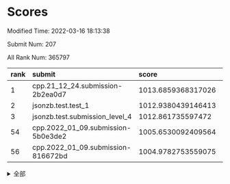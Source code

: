 # Scores

Modified Time: 2022-03-16 18:13:38

Submit Num: 207

All Rank Num: 365797

| rank |               submit               |       score        |       sigma        | pk_num |
| :--- | :--------------------------------- | :----------------- | :----------------- | :----- |
| 1    | cpp.21_12_24.submission-2b2ea0d7   | 1013.6859368317026 | 0.7980871017898319 | 7063   |
| 2    | jsonzb.test.test_1                 | 1012.9380439146413 | 0.82175995441708   | 7067   |
| 3    | jsonzb.test.submission_level_4     | 1012.861735597472  | 0.7843396716841925 | 7070   |
| 54   | cpp.2022_01_09.submission-5b0e3de2 | 1005.6530092409564 | 0.7469788045244296 | 7066   |
| 56   | cpp.2022_01_09.submission-816672bd | 1004.9782753559075 | 0.7273506987222997 | 7070   |


<details>
<summary>全部</summary>

| rank |                 submit                 |       score        |       sigma        | pk_num |
| :--- | :------------------------------------- | :----------------- | :----------------- | :----- |
| 1    | cpp.21_12_24.submission-2b2ea0d7       | 1013.6859368317026 | 0.7980871017898319 | 7063   |
| 2    | jsonzb.test.test_1                     | 1012.9380439146413 | 0.82175995441708   | 7067   |
| 3    | jsonzb.test.submission_level_4         | 1012.861735597472  | 0.7843396716841925 | 7070   |
| 4    | gobigger.level_3.submission_level_3_20 | 1011.9911198125197 | 0.7750359944940081 | 7072   |
| 5    | gobigger.level_3.submission_level_3_12 | 1011.8904236095734 | 0.7753815822878996 | 7063   |
| 6    | gobigger.level_3.submission_level_3_24 | 1011.3824822478338 | 0.7596018872660865 | 7066   |
| 7    | gobigger.level_3.submission_level_3_9  | 1011.379873335937  | 0.7914430983469326 | 7072   |
| 8    | gobigger.level_3.submission_level_3_47 | 1011.3157717883068 | 0.8007518394154871 | 7070   |
| 9    | gobigger.level_3.submission_level_3_26 | 1011.1836737355509 | 0.7732756642428    | 7073   |
| 10   | gobigger.level_3.submission_level_3_42 | 1011.1741669851273 | 0.7565167399178815 | 7071   |
| 11   | gobigger.level_3.submission_level_3_6  | 1011.1201033773364 | 0.7936766934212421 | 7066   |
| 12   | gobigger.level_3.submission_level_3_39 | 1011.0284588500084 | 0.7571267763060232 | 7071   |
| 13   | gobigger.level_3.submission_level_3_19 | 1010.8968090270436 | 0.7752058358050582 | 7069   |
| 14   | gobigger.level_3.submission_level_3_10 | 1010.8525457818198 | 0.7949608259071435 | 7070   |
| 15   | gobigger.level_3.submission_level_3_3  | 1010.7070218085181 | 0.7721031068419022 | 7062   |
| 16   | gobigger.level_3.submission_level_3_27 | 1010.6290505521948 | 0.7534360031153867 | 7067   |
| 17   | gobigger.level_3.submission_level_3_4  | 1010.5308867985563 | 0.7600554344578092 | 7072   |
| 18   | gobigger.level_3.submission_level_3_25 | 1010.5100941739103 | 0.7666547330252772 | 7065   |
| 19   | gobigger.level_3.submission_level_3_7  | 1010.453547676906  | 0.7725326290326027 | 7073   |
| 20   | gobigger.level_3.submission_level_3_44 | 1010.435820530604  | 0.753588430672333  | 7074   |
| 21   | gobigger.level_3.submission_level_3_23 | 1010.3811286517146 | 0.73813311812031   | 7068   |
| 22   | gobigger.level_3.submission_level_3_45 | 1010.2237012043751 | 0.747461675168712  | 7067   |
| 23   | gobigger.level_3.submission_level_3_33 | 1010.1467671524504 | 0.7614387926371189 | 7072   |
| 24   | gobigger.level_3.submission_level_3_17 | 1010.0971325859553 | 0.7572245244468253 | 7068   |
| 25   | gobigger.level_3.submission_level_3_37 | 1010.0801200700805 | 0.7493011047126169 | 7066   |
| 26   | gobigger.level_3.submission_level_3_35 | 1010.0636639919697 | 0.7822936951344366 | 7069   |
| 27   | gobigger.level_3.submission_level_3_31 | 1010.0434061435432 | 0.7589219844062375 | 7073   |
| 28   | gobigger.level_3.submission_level_3_11 | 1010.0356933442494 | 0.7604359999750856 | 7069   |
| 29   | gobigger.level_3.submission_level_3_38 | 1010.0102878768088 | 0.7679888722781637 | 7071   |
| 30   | gobigger.level_3.submission_level_3_29 | 1009.999311741588  | 0.7702123757403152 | 7064   |
| 31   | gobigger.level_3.submission_level_3_5  | 1009.9978695391707 | 0.7618069239932497 | 7064   |
| 32   | gobigger.level_3.submission_level_3_14 | 1009.9389611107292 | 0.7559134451584356 | 7070   |
| 33   | gobigger.level_3.submission_level_3_15 | 1009.8924003271935 | 0.7678178017306255 | 7069   |
| 34   | gobigger.level_3.submission_level_3_28 | 1009.8571498884527 | 0.7438675369835549 | 7076   |
| 35   | gobigger.level_3.submission_level_3_16 | 1009.7844824479115 | 0.7674067036498815 | 7069   |
| 36   | gobigger.level_3.submission_level_3_2  | 1009.7374137909179 | 0.7480793578514552 | 7070   |
| 37   | gobigger.level_3.submission_level_3_21 | 1009.7305010789078 | 0.7477854767215389 | 7068   |
| 38   | gobigger.level_3.submission_level_3_34 | 1009.7301021470124 | 0.7433446827633003 | 7068   |
| 39   | gobigger.level_3.submission_level_3_8  | 1009.7010956530555 | 0.7449333998990184 | 7072   |
| 40   | gobigger.level_3.submission_level_3_13 | 1009.6375573066141 | 0.7603859815162186 | 7070   |
| 41   | gobigger.level_3.submission_level_3_30 | 1009.583116614704  | 0.7721131545284121 | 7073   |
| 42   | gobigger.level_3.submission_level_3_48 | 1009.5684301133928 | 0.7745157910294201 | 7070   |
| 43   | gobigger.level_3.submission_level_3_36 | 1009.4886278847035 | 0.7668604614435326 | 7073   |
| 44   | gobigger.level_3.submission_level_3_46 | 1009.4864593577134 | 0.7346103255272907 | 7073   |
| 45   | gobigger.level_3.submission_level_3_22 | 1009.4029415585061 | 0.7468440423299473 | 7061   |
| 46   | gobigger.level_3.submission_level_3_18 | 1009.3879081849617 | 0.7511308448965969 | 7067   |
| 47   | gobigger.level_3.submission_level_3_1  | 1009.3258470337469 | 0.7513235948248222 | 7070   |
| 48   | gobigger.level_3.submission_level_3_41 | 1009.1714216341886 | 0.7496452132939465 | 7070   |
| 49   | gobigger.level_3.submission_level_3_32 | 1008.5800860378769 | 0.7471407783803312 | 7069   |
| 50   | gobigger.level_3.submission_level_3_49 | 1008.4219530203003 | 0.7336878064098253 | 7065   |
| 51   | gobigger.level_3.submission_level_3_0  | 1008.3399410227219 | 0.7438266350297513 | 7066   |
| 52   | gobigger.level_3.submission_level_3_40 | 1008.0524171224531 | 0.738308999228302  | 7068   |
| 53   | gobigger.level_3.submission_level_3_43 | 1007.7841120401431 | 0.7415995229011557 | 7069   |
| 54   | cpp.2022_01_09.submission-5b0e3de2     | 1005.6530092409564 | 0.7469788045244296 | 7066   |
| 55   | gobigger.level_1.submission_level_1_42 | 1005.1301998579112 | 0.7171055886358185 | 7070   |
| 56   | cpp.2022_01_09.submission-816672bd     | 1004.9782753559075 | 0.7273506987222997 | 7070   |
| 57   | gobigger.level_1.submission_level_1_24 | 1004.7954800955544 | 0.7243525439795269 | 7072   |
| 58   | gobigger.level_1.submission_level_1_28 | 1004.5476744844502 | 0.7253455061355282 | 7071   |
| 59   | gobigger.level_1.submission_level_1_12 | 1004.5027400017773 | 0.7191689014496118 | 7070   |
| 60   | gobigger.level_1.submission_level_1_18 | 1004.4713540766712 | 0.7262403588383721 | 7072   |
| 61   | gobigger.level_1.submission_level_1_23 | 1004.1214030555284 | 0.7241049820100924 | 7066   |
| 62   | gobigger.level_1.submission_level_1_1  | 1004.0862389054373 | 0.7135849935030761 | 7065   |
| 63   | gobigger.level_1.submission_level_1_6  | 1004.0832336928847 | 0.7172291939461968 | 7066   |
| 64   | gobigger.level_1.submission_level_1_29 | 1004.0349669563651 | 0.7227751357250637 | 7064   |
| 65   | gobigger.level_1.submission_level_1_47 | 1003.9978043473861 | 0.7259682185679911 | 7072   |
| 66   | gobigger.level_1.submission_level_1_19 | 1003.984043582176  | 0.7370354447524174 | 7069   |
| 67   | gobigger.level_1.submission_level_1_43 | 1003.9805362552996 | 0.7178981580204893 | 7071   |
| 68   | gobigger.level_1.submission_level_1_37 | 1003.9445122362109 | 0.7121926520152799 | 7068   |
| 69   | gobigger.level_1.submission_level_1_44 | 1003.925303226873  | 0.7247883974033718 | 7074   |
| 70   | gobigger.level_1.submission_level_1_39 | 1003.8347889012165 | 0.7100200548746319 | 7067   |
| 71   | gobigger.level_1.submission_level_1_3  | 1003.8233126443724 | 0.7287970814476092 | 7070   |
| 72   | gobigger.level_1.submission_level_1_46 | 1003.8147868674976 | 0.7276110376855027 | 7069   |
| 73   | gobigger.level_1.submission_level_1_8  | 1003.8028798236633 | 0.7194286855111229 | 7071   |
| 74   | gobigger.level_1.submission_level_1_10 | 1003.7327168824597 | 0.7278511071920187 | 7067   |
| 75   | gobigger.level_1.submission_level_1_49 | 1003.6406603817383 | 0.720398510545829  | 7063   |
| 76   | gobigger.level_1.submission_level_1_11 | 1003.6320687088904 | 0.7245875691417563 | 7068   |
| 77   | gobigger.level_1.submission_level_1_38 | 1003.6064880932101 | 0.7237669814197074 | 7065   |
| 78   | gobigger.level_1.submission_level_1_27 | 1003.5886829409417 | 0.7229914896014141 | 7064   |
| 79   | gobigger.level_1.submission_level_1_21 | 1003.5760059056678 | 0.721184490644244  | 7067   |
| 80   | gobigger.level_1.submission_level_1_14 | 1003.519303771028  | 0.7202990208349426 | 7071   |
| 81   | gobigger.level_1.submission_level_1_34 | 1003.513203988057  | 0.7135131489026574 | 7072   |
| 82   | gobigger.level_1.submission_level_1_41 | 1003.4740275091101 | 0.71270139178872   | 7067   |
| 83   | gobigger.level_1.submission_level_1_48 | 1003.4696972673307 | 0.7181618190886112 | 7073   |
| 84   | gobigger.level_1.submission_level_1_5  | 1003.424422479274  | 0.7165012112380112 | 7066   |
| 85   | gobigger.level_1.submission_level_1_15 | 1003.3550510584558 | 0.7189872133932335 | 7066   |
| 86   | gobigger.level_1.submission_level_1_7  | 1003.322990261682  | 0.7197139824081047 | 7062   |
| 87   | gobigger.level_1.submission_level_1_13 | 1003.3029253362163 | 0.7100830596631591 | 7064   |
| 88   | gobigger.level_1.submission_level_1_31 | 1003.2687149864014 | 0.7276535422003407 | 7062   |
| 89   | gobigger.level_1.submission_level_1_2  | 1003.2504247690645 | 0.7316576222971237 | 7065   |
| 90   | gobigger.level_1.submission_level_1_45 | 1003.2153823252823 | 0.7054642644061563 | 7069   |
| 91   | gobigger.level_1.submission_level_1_22 | 1003.0971038479806 | 0.7143243812535336 | 7067   |
| 92   | gobigger.level_1.submission_level_1_36 | 1003.0970259726009 | 0.7230840882859166 | 7071   |
| 93   | gobigger.level_1.submission_level_1_16 | 1002.9827695144966 | 0.7151231435323108 | 7068   |
| 94   | gobigger.level_1.submission_level_1_40 | 1002.7503652328375 | 0.7122977878095643 | 7063   |
| 95   | gobigger.level_1.submission_level_1_26 | 1002.6007008534361 | 0.7127336436675006 | 7069   |
| 96   | gobigger.level_1.submission_level_1_32 | 1002.5979935576496 | 0.7186136014688717 | 7069   |
| 97   | gobigger.level_1.submission_level_1_35 | 1002.5517360671532 | 0.7139676885510546 | 7069   |
| 98   | gobigger.level_1.submission_level_1_9  | 1002.5255852633571 | 0.7067011349775862 | 7070   |
| 99   | gobigger.level_1.submission_level_1_25 | 1002.3352395166498 | 0.7293572673388568 | 7067   |
| 100  | gobigger.level_1.submission_level_1_17 | 1002.3123750048198 | 0.7144637226794819 | 7074   |
| 101  | gobigger.level_1.submission_level_1_30 | 1002.2590226356069 | 0.71661821891784   | 7071   |
| 102  | gobigger.level_1.submission_level_1_20 | 1001.9632690846652 | 0.7147244410137179 | 7066   |
| 103  | gobigger.level_1.submission_level_1_0  | 1001.897061301266  | 0.7081102352546862 | 7070   |
| 104  | gobigger.level_1.submission_level_1_4  | 1001.7801724980188 | 0.7012402862213598 | 7061   |
| 105  | gobigger.level_1.submission_level_1_33 | 1001.6826133066302 | 0.7228667162317751 | 7067   |
| 106  | gobigger.random.submission_random_48   | 997.2427748755823  | 0.7107486623440998 | 7071   |
| 107  | gobigger.random.submission_random_45   | 997.0278915790232  | 0.7235317368639435 | 7067   |
| 108  | gobigger.random.submission_random_22   | 996.9051573160784  | 0.6946072233883055 | 7074   |
| 109  | gobigger.random.submission_random_34   | 996.8753985980385  | 0.7091369100411922 | 7065   |
| 110  | gobigger.random.submission_random_14   | 996.8406964404633  | 0.6998985547411283 | 7074   |
| 111  | gobigger.random.submission_random_36   | 996.7811499326372  | 0.7121108087375848 | 7068   |
| 112  | gobigger.random.submission_random_17   | 996.765267820924   | 0.7064610054666852 | 7062   |
| 113  | gobigger.random.submission_random_47   | 996.7414929339764  | 0.7048789269258333 | 7069   |
| 114  | gobigger.random.submission_random_28   | 996.7306463692569  | 0.7142205396767763 | 7063   |
| 115  | gobigger.random.submission_random_8    | 996.6870283468197  | 0.7136373350434675 | 7067   |
| 116  | gobigger.random.submission_random_49   | 996.6342693870938  | 0.7132077847245601 | 7069   |
| 117  | gobigger.random.submission_random_10   | 996.6192894275624  | 0.7118403751610567 | 7071   |
| 118  | gobigger.random.submission_random_21   | 996.5669929561393  | 0.7179201918031933 | 7070   |
| 119  | gobigger.random.submission_random_37   | 996.5297506435047  | 0.7038799256367582 | 7065   |
| 120  | gobigger.random.submission_random_30   | 996.4879501437451  | 0.704343876920207  | 7068   |
| 121  | gobigger.random.submission_random_35   | 996.4656063828655  | 0.7052285931255061 | 7064   |
| 122  | gobigger.random.submission_random_19   | 996.4424748692811  | 0.712087926715522  | 7073   |
| 123  | gobigger.random.submission_random_31   | 996.1079230055683  | 0.7120277284422312 | 7072   |
| 124  | gobigger.random.submission_random_25   | 996.0574836471451  | 0.7145755892391633 | 7070   |
| 125  | gobigger.random.submission_random_18   | 996.0228039995872  | 0.7099769680576344 | 7070   |
| 126  | gobigger.random.submission_random_44   | 995.9741267552185  | 0.7127741501052645 | 7073   |
| 127  | gobigger.random.submission_random_43   | 995.9443545879428  | 0.7206811688617534 | 7064   |
| 128  | gobigger.random.submission_random_6    | 995.9414849022772  | 0.7170860863939127 | 7073   |
| 129  | gobigger.random.submission_random_20   | 995.9322679416313  | 0.7189407693130894 | 7063   |
| 130  | gobigger.random.submission_random_41   | 995.8547417164914  | 0.7202820807246915 | 7076   |
| 131  | gobigger.random.submission_random_26   | 995.8274432429881  | 0.707140594514325  | 7068   |
| 132  | gobigger.random.submission_random_16   | 995.7742958969634  | 0.7074400749177432 | 7071   |
| 133  | gobigger.random.submission_random_24   | 995.7528203854264  | 0.7309549629899702 | 7068   |
| 134  | gobigger.random.submission_random_23   | 995.7312620307883  | 0.7193130029661047 | 7068   |
| 135  | gobigger.random.submission_random_38   | 995.704585480924   | 0.7415446312890033 | 7068   |
| 136  | gobigger.random.submission_random_4    | 995.6838679998698  | 0.7118010758200484 | 7071   |
| 137  | gobigger.random.submission_random_29   | 995.6825635355038  | 0.7206663240918614 | 7066   |
| 138  | gobigger.random.submission_random_12   | 995.6524877906945  | 0.7392477573445024 | 7065   |
| 139  | gobigger.random.submission_random_33   | 995.5925145657586  | 0.7178898534036582 | 7067   |
| 140  | gobigger.random.submission_random_27   | 995.5821603381409  | 0.6993286753058363 | 7069   |
| 141  | gobigger.random.submission_random_42   | 995.559952035995   | 0.714870968187568  | 7068   |
| 142  | gobigger.random.submission_random_46   | 995.5432509413739  | 0.7024693625817771 | 7068   |
| 143  | gobigger.random.submission_random_15   | 995.4612784859379  | 0.7225814277488504 | 7070   |
| 144  | gobigger.random.submission_random_40   | 995.4308504321916  | 0.7147708876055406 | 7072   |
| 145  | gobigger.random.submission_random_2    | 995.427433843059   | 0.7059740252212768 | 7073   |
| 146  | gobigger.random.submission_random_13   | 995.4009811962062  | 0.7170426562284059 | 7065   |
| 147  | gobigger.random.submission_random_3    | 995.3341270335416  | 0.7149003935189615 | 7069   |
| 148  | gobigger.random.submission_random_32   | 995.257862470278   | 0.7313040940218724 | 7064   |
| 149  | gobigger.random.submission_random_0    | 995.1027606512325  | 0.7181418828608297 | 7067   |
| 150  | gobigger.random.submission_random_39   | 994.9344045871896  | 0.7006734576904596 | 7071   |
| 151  | gobigger.random.submission_random_11   | 994.8174988456723  | 0.7065604126288372 | 7066   |
| 152  | gobigger.random.submission_random_5    | 994.817324623574   | 0.71723991573948   | 7068   |
| 153  | gobigger.random.submission_random_1    | 994.5305268292204  | 0.7124759192850868 | 7072   |
| 154  | gobigger.random.submission_random_7    | 994.4562327713621  | 0.7304264850274709 | 7063   |
| 155  | gobigger.level_2.submission_level_2_35 | 994.3146142765495  | 0.7396222956369102 | 7068   |
| 156  | gobigger.level_2.submission_level_2_40 | 994.1054181682861  | 0.7296203558589679 | 7068   |
| 157  | gobigger.level_2.submission_level_2_14 | 994.1050698444144  | 0.7319446104068041 | 7071   |
| 158  | gobigger.random.submission_random_9    | 993.7025571719754  | 0.729453135163775  | 7075   |
| 159  | gobigger.level_2.submission_level_2_29 | 993.3040858961826  | 0.7323549592822779 | 7068   |
| 160  | gobigger.level_2.submission_level_2_20 | 993.3020562870167  | 0.7324308774726562 | 7069   |
| 161  | gobigger.level_2.submission_level_2_9  | 993.1518987228508  | 0.736374080431456  | 7067   |
| 162  | gobigger.level_2.submission_level_2_3  | 993.1020986482849  | 0.744665494691337  | 7073   |
| 163  | gobigger.level_2.submission_level_2_24 | 993.0521061041799  | 0.7377645112177141 | 7068   |
| 164  | gobigger.level_2.submission_level_2_12 | 992.995709464846   | 0.7630228795497527 | 7068   |
| 165  | gobigger.level_2.submission_level_2_19 | 992.8840416390522  | 0.7403192797198161 | 7071   |
| 166  | gobigger.level_2.submission_level_2_30 | 992.8569957595951  | 0.7491597329138212 | 7072   |
| 167  | gobigger.level_2.submission_level_2_33 | 992.8338385478314  | 0.7456695867400278 | 7070   |
| 168  | gobigger.level_2.submission_level_2_23 | 992.7695923238534  | 0.7327953435353377 | 7070   |
| 169  | gobigger.level_2.submission_level_2_48 | 992.6963649196015  | 0.7374421756435104 | 7069   |
| 170  | gobigger.level_2.submission_level_2_49 | 992.4861674192915  | 0.7448679884594641 | 7069   |
| 171  | gobigger.level_2.submission_level_2_6  | 992.4692027245133  | 0.740222012775801  | 7065   |
| 172  | gobigger.level_2.submission_level_2_44 | 992.4145218370612  | 0.7366953023419134 | 7066   |
| 173  | gobigger.level_2.submission_level_2_11 | 992.4097672006503  | 0.7476888332212398 | 7064   |
| 174  | gobigger.level_2.submission_level_2_41 | 992.3070344554508  | 0.749759757415438  | 7070   |
| 175  | gobigger.level_2.submission_level_2_45 | 992.2912950867424  | 0.7336119912119484 | 7068   |
| 176  | gobigger.level_2.submission_level_2_4  | 992.2348283024387  | 0.745159603426469  | 7065   |
| 177  | gobigger.level_2.submission_level_2_13 | 992.1872065588778  | 0.7357525950906472 | 7063   |
| 178  | gobigger.level_2.submission_level_2_36 | 991.9997285747046  | 0.7410420475516794 | 7068   |
| 179  | gobigger.level_2.submission_level_2_37 | 991.9592560437763  | 0.7515128804198499 | 7071   |
| 180  | gobigger.level_2.submission_level_2_10 | 991.9212229901798  | 0.7464298636336517 | 7077   |
| 181  | gobigger.level_2.submission_level_2_25 | 991.89051520642    | 0.7493801312565702 | 7066   |
| 182  | gobigger.level_2.submission_level_2_21 | 991.8767310811556  | 0.7387741472668596 | 7066   |
| 183  | gobigger.level_2.submission_level_2_16 | 991.828753641065   | 0.7528194693110264 | 7074   |
| 184  | gobigger.level_2.submission_level_2_31 | 991.6501011261448  | 0.7479896292888509 | 7068   |
| 185  | gobigger.level_2.submission_level_2_7  | 991.6142003774676  | 0.7617845662058603 | 7071   |
| 186  | gobigger.level_2.submission_level_2_27 | 991.609718195997   | 0.7282770218721979 | 7069   |
| 187  | gobigger.level_2.submission_level_2_5  | 991.572086558339   | 0.7475742464623326 | 7068   |
| 188  | gobigger.level_2.submission_level_2_26 | 991.5405579686719  | 0.7639156772443204 | 7068   |
| 189  | gobigger.level_2.submission_level_2_32 | 991.5079069952039  | 0.752493486312016  | 7071   |
| 190  | gobigger.level_2.submission_level_2_17 | 991.4809074950049  | 0.7358561205230961 | 7066   |
| 191  | gobigger.level_2.submission_level_2_2  | 991.4715553340951  | 0.7462555115258852 | 7064   |
| 192  | gobigger.level_2.submission_level_2_8  | 991.4706074811612  | 0.7486384540874751 | 7064   |
| 193  | gobigger.level_2.submission_level_2_38 | 991.4305358556968  | 0.7549283897535628 | 7070   |
| 194  | gobigger.level_2.submission_level_2_39 | 991.34573034415    | 0.769336175231752  | 7064   |
| 195  | gobigger.level_2.submission_level_2_18 | 991.2712012464465  | 0.7406619640029534 | 7071   |
| 196  | gobigger.level_2.submission_level_2_0  | 991.1923866497858  | 0.7542405019790757 | 7065   |
| 197  | gobigger.level_2.submission_level_2_22 | 991.0962282978318  | 0.7483816779736377 | 7067   |
| 198  | gobigger.level_2.submission_level_2_15 | 990.8433970300107  | 0.7511725685182037 | 7067   |
| 199  | gobigger.level_2.submission_level_2_43 | 990.8322692865656  | 0.7543820001199709 | 7076   |
| 200  | gobigger.level_2.submission_level_2_42 | 990.8290069991918  | 0.7434066795914961 | 7073   |
| 201  | gobigger.level_2.submission_level_2_47 | 990.8181981113111  | 0.7534823736025107 | 7072   |
| 202  | gobigger.level_2.submission_level_2_46 | 990.7459698851065  | 0.7514764436720702 | 7068   |
| 203  | gobigger.level_2.submission_level_2_1  | 990.0117530878907  | 0.7596869790999782 | 7071   |
| 204  | gobigger.level_2.submission_level_2_34 | 989.9147808016526  | 0.7716251426421484 | 7066   |
| 205  | gobigger.level_2.submission_level_2_28 | 989.2941695142697  | 0.7733020696986702 | 7066   |
| 206  | gobigger.none.submission_none_0        | 978.1994642949172  | 1.222789820785001  | 7075   |
| 207  | gobigger.none.submission_none_1        | 973.8020601910574  | 1.7405107812323304 | 7065   |

</details>